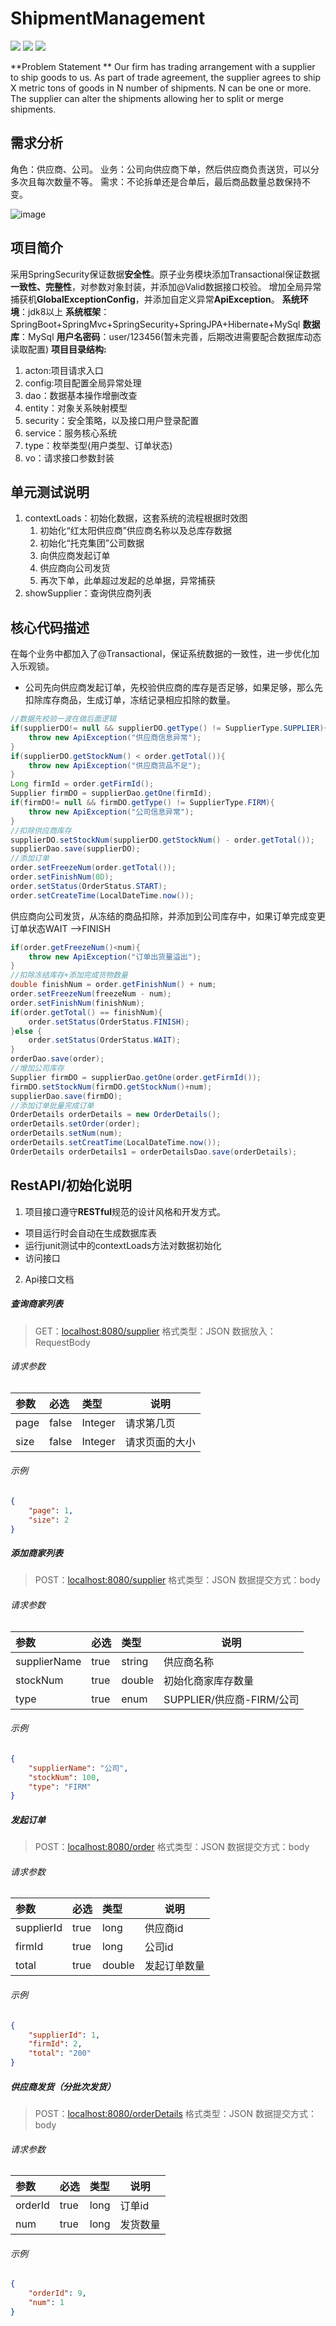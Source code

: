 # ShipmentManagement

[![](https://img.shields.io/badge/build-success-brightgreen)](
https://github.com/0xiaowen0/ShipmentManagement) [![](https://img.shields.io/badge/version-1.0-red)](
https://github.com/0xiaowen0/ShipmentManagement) [![](https://img.shields.io/badge/author-PengW-blue)](
https://github.com/0xiaowen0/ShipmentManagement)

**Problem Statement **
Our firm has trading arrangement with a supplier to ship goods to us. As part of trade agreement, the supplier agrees to ship X metric tons of goods in N number of shipments. N can be one or more. The supplier can alter the shipments allowing her to split or merge shipments.
## 需求分析
角色：供应商、公司。
业务：公司向供应商下单，然后供应商负责送货，可以分多次且每次数量不等。
需求：不论拆单还是合单后，最后商品数量总数保持不变。

![image](https://github.com/0xiaowen0/ShipmentManagement/blob/master/show.png)

## 项目简介
采用SpringSecurity保证数据**安全性**。原子业务模块添加Transactional保证数据**一致性、完整性**，对参数对象封装，并添加@Valid数据接口校验。 增加全局异常捕获机**GlobalExceptionConfig**，并添加自定义异常**ApiException**。
**系统环境**：jdk8以上
**系统框架**：SpringBoot+SpringMvc+SpringSecurity+SpringJPA+Hibernate+MySql
**数据库**：MySql
**用户名密码**：user/123456(暂未完善，后期改进需要配合数据库动态读取配置)
**项目目录结构:**

1.  acton:项目请求入口
2.  config:项目配置全局异常处理
3.  dao：数据基本操作增删改查
4.  entity：对象关系映射模型
5.  security：安全策略，以及接口用户登录配置
6.  service：服务核心系统
7.  type：枚举类型(用户类型、订单状态)
8.  vo：请求接口参数封装

## 单元测试说明

1. contextLoads：初始化数据，这套系统的流程根据时效图
    1. 初始化“红太阳供应商”供应商名称以及总库存数据
    2. 初始化“托克集团”公司数据
    3. 向供应商发起订单
    4. 供应商向公司发货
    5. 再次下单，此单超过发起的总单据，异常捕获
2. showSupplier：查询供应商列表

## 核心代码描述
在每个业务中都加入了@Transactional，保证系统数据的一致性，进一步优化加入乐观锁。

* 公司先向供应商发起订单，先校验供应商的库存是否足够，如果足够，那么先扣除库存商品，生成订单，冻结记录相应扣除的数量。

```Java
//数据先校验一波在做后面逻辑
if(supplierDO!= null && supplierDO.getType() != SupplierType.SUPPLIER){
    throw new ApiException("供应商信息异常");
}
if(supplierDO.getStockNum() < order.getTotal()){
    throw new ApiException("供应商货品不足");
}
Long firmId = order.getFirmId();
Supplier firmDO = supplierDao.getOne(firmId);
if(firmDO!= null && firmDO.getType() != SupplierType.FIRM){
    throw new ApiException("公司信息异常");
}
//扣除供应商库存
supplierDO.setStockNum(supplierDO.getStockNum() - order.getTotal());
supplierDao.save(supplierDO);
//添加订单
order.setFreezeNum(order.getTotal());
order.setFinishNum(0D);
order.setStatus(OrderStatus.START);
order.setCreateTime(LocalDateTime.now());
```

供应商向公司发货，从冻结的商品扣除，并添加到公司库存中，如果订单完成变更订单状态WAIT
-->FINISH
```java
if(order.getFreezeNum()<num){
	throw new ApiException("订单出货量溢出");
}
//扣除冻结库存+添加完成货物数量
double finishNum = order.getFinishNum() + num;
order.setFreezeNum(freezeNum - num);
order.setFinishNum(finishNum);
if(order.getTotal() == finishNum){
	order.setStatus(OrderStatus.FINISH);
}else {
	order.setStatus(OrderStatus.WAIT);
}
orderDao.save(order);
//增加公司库存
Supplier firmDO = supplierDao.getOne(order.getFirmId());
firmDO.setStockNum(firmDO.getStockNum()+num);
supplierDao.save(firmDO);
//添加订单批量完成订单
OrderDetails orderDetails = new OrderDetails();
orderDetails.setOrder(order);
orderDetails.setNum(num);
orderDetails.setCreatTime(LocalDateTime.now());
OrderDetails orderDetails1 = orderDetailsDao.save(orderDetails);
```

## RestAPI/初始化说明

1. 项目接口遵守**RESTful**规范的设计风格和开发方式。

* 项目运行时会自动在生成数据库表
* 运行junit测试中的contextLoads方法对数据初始化
* 访问接口

2. Api接口文档

##### 查询商家列表
> GET：[localhost:8080/supplier](localhost:8080/supplier)
> 格式类型：JSON
> 数据放入：RequestBody
###### 请求参数
 |参数|必选|类型|说明|
|:-----  |:-------|:-----|-----|
|page    |false    |Integer|请求第几页 |
|size    |false    |Integer |请求页面的大小|

###### 示例
```json
{
    "page": 1,
    "size": 2
}
```

##### 添加商家列表
> POST：[localhost:8080/supplier](localhost:8080/supplier)
> 格式类型：JSON
> 数据提交方式：body
###### 请求参数
 |参数|必选|类型|说明|
|:-----  |:-------|:-----|-----|
|supplierName    |true    |string|供应商名称 |
|stockNum    |true    |double |初始化商家库存数量|
|type    |true    |enum |SUPPLIER/供应商-FIRM/公司|

###### 示例
```json
{
    "supplierName": "公司",
    "stockNum": 100,
    "type": "FIRM"
}
```
##### 发起订单
> POST：[localhost:8080/order](localhost:8080/order)
> 格式类型：JSON
> 数据提交方式：body
###### 请求参数
 |参数|必选|类型|说明|
|:-----  |:-------|:-----|-----|
|supplierId    |true    |long|供应商id |
|firmId    |true    |long |公司id|
|total    |true    |double |发起订单数量|

###### 示例
```json
{
    "supplierId": 1,
    "firmId": 2,
    "total": "200"
}
```
##### 供应商发货（分批次发货）
> POST：[localhost:8080/orderDetails](localhost:8080/orderDetails)
> 格式类型：JSON
> 数据提交方式：body
###### 请求参数
 |参数|必选|类型|说明|
|:-----  |:-------|:-----|-----|
|orderId    |true    |long|订单id |
|num    |true    |long |发货数量|

###### 示例
```json
{
    "orderId": 9,
    "num": 1
}       
```







